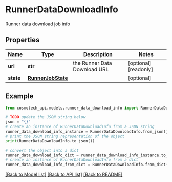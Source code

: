 # RunnerDataDownloadInfo

Runner data download job info

## Properties

Name | Type | Description | Notes
------------ | ------------- | ------------- | -------------
**url** | **str** | the Runner Data Download URL | [optional] [readonly] 
**state** | [**RunnerJobState**](RunnerJobState.md) |  | [optional] 

## Example

```python
from cosmotech_api.models.runner_data_download_info import RunnerDataDownloadInfo

# TODO update the JSON string below
json = "{}"
# create an instance of RunnerDataDownloadInfo from a JSON string
runner_data_download_info_instance = RunnerDataDownloadInfo.from_json(json)
# print the JSON string representation of the object
print(RunnerDataDownloadInfo.to_json())

# convert the object into a dict
runner_data_download_info_dict = runner_data_download_info_instance.to_dict()
# create an instance of RunnerDataDownloadInfo from a dict
runner_data_download_info_from_dict = RunnerDataDownloadInfo.from_dict(runner_data_download_info_dict)
```
[[Back to Model list]](../README.md#documentation-for-models) [[Back to API list]](../README.md#documentation-for-api-endpoints) [[Back to README]](../README.md)


